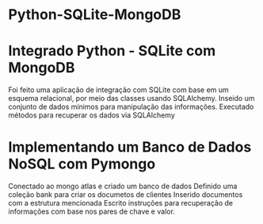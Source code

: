 # Python-SQLite-MongoDB

# Integrado Python - SQLite com MongoDB
Foi feito uma aplicação de integração com SQLite com base em um esquema relacional, por meio das classes usando SQLAlchemy.
Inseido um conjunto de dados mínimos para manipulação das informações.
Executado métodos para recuperar os dados via SQLAlchemy

# Implementando um Banco de Dados NoSQL com Pymongo
Conectado ao mongo atlas e criado um banco de dados
Definido uma coleção bank para criar os documetos de clientes
Inserido documentos com a estrutura mencionada
Escrito instruções para recuperação de informações com base nos pares de chave e valor.
